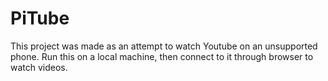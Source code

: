 # PiTube
This project was made as an attempt to watch Youtube on an unsupported phone. Run this on a local machine, then connect to it through browser to watch videos.